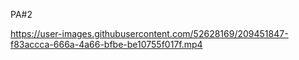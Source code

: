 PA#2

https://user-images.githubusercontent.com/52628169/209451847-f83accca-666a-4a66-bfbe-be10755f017f.mp4

